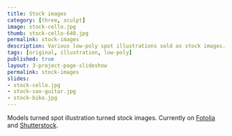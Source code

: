 ```yaml
---
title: Stock images
category: [three, sculpt]
image: stock-cello.jpg
thumb: stock-cello-640.jpg
permalink: stock-images
description: Various low-poly spot illustrations sold as stock images.
tags: [original, illustration, low-poly]
published: true
layout: 3-project-page-slideshow
permalink: stock-images
slides: 
- stock-cello.jpg
- stock-sax-guitar.jpg
- stock-bike.jpg
---
```

Models turned spot illustration turned stock images. 
Currently on [Fotolia](https://en.fotolia.com/p/206384133) and [Shutterstock](https://www.shutterstock.com/g/hicrista).